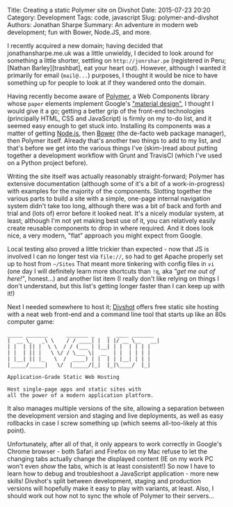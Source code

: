 Title: Creating a static Polymer site on Divshot
Date: 2015-07-23 20:20
Category: Development
Tags: code, javascript
Slug: polymer-and-divshot
Authors: Jonathan Sharpe
Summary: An adventure in modern web development; fun with Bower, Node.JS, and more.

I recently acquired a new domain; having decided that jonathansharpe.me.uk was
a little unwieldy, I decided to look around for something a little shorter,
settling on `http://jonrshar.pe` (registered in Peru; [Nathan Barley][trashbat],
eat your heart out). However, although I wanted it primarily for email (`mail@...`)
purposes, I thought it would be nice to have something up for people to look at
if they wandered onto the domain.

Having recently become aware of [Polymer], a Web Components library whose `paper`
elements implement Google's ["material design"][md], I thought I would give it
a go; getting a better grip of the front-end technologies (principally HTML,
CSS and JavaScript) is firmly on my to-do list, and it seemed easy enough to
get stuck into. Installing its components was a matter of getting [Node.js], then
[Bower] (the de-facto web package manager), then Polymer itself. Already that's
another two things to add to my list, and that's before we get into the various
things I've (skim-)read about putting together a development workflow with Grunt
and TravisCI (which I've used on a Python project before).

Writing the site itself was actually reasonably straight-forward; Polymer has
extensive documentation (although some of it's a bit of a work-in-progress)
with examples for the majority of the components. Slotting together the various
parts to build a site with a simple, one-page internal navigation system didn't
take too long, although there was a bit of back and forth and trial and (lots
of) error before it looked neat. It's a nicely modular system, at least;
although I'm not yet making best use of it, you can relatively easily create
reusable components to drop in where required. And it does look nice, a very
modern, "flat" approach you might expect from Google.

Local testing also proved a little trickier than expected - now that JS is
involved I can no longer test via `file://`, so had to get Apache properly set
up to host from `~/Sites` That meant more tinkering with config files in `vi`
(one day I will definitely learn more shortcuts than `!q`, aka *"get me out of
here!"*, honest...) and another list item (I really don't like relying on
things I don't understand, but this list's getting longer faster than I can keep
up with it!)

Next I needed somewhere to host it; [Divshot] offers free static site hosting
with a neat web front-end and a command line tool that starts up like an 80s
computer game:

```
_____ _______      _______ _    _  ____ _______
|  __ \_   _\ \    / / ____| |  | |/ __ \__   __|
| |  | || |  \ \  / / (___ | |__| | |  | | | |
| |  | || |   \ \/ / \___ \|  __  | |  | | | |
| |__| || |_   \  /  ____) | |  | | |__| | | |
|_____/_____|   \/  |_____/|_|  |_|\____/  |_|

Application-Grade Static Web Hosting

Host single-page apps and static sites with
all the power of a modern application platform.
```

It also manages multiple versions of the site, allowing a separation between the
development version and staging and live deployments, as well as easy rollbacks
in case I screw something up (which seems all-too-likely at this point).

Unfortunately, after all of that, it only appears to work correctly in Google's
Chrome browser - both Safari and Firefox on my Mac refuse to let the changing
tabs actually change the displayed content (IE on my work PC won't even *show*
the tabs, which is at least consistent!) So now I have to learn how to debug and
troubleshoot a JavaScript application - more new skills! Divshot's split between
development, staging and production versions will hopefully make it easy to play
with variants, at least. Also, I should work out how not to sync the whole of
Polymer to their servers...

  [bower]: http://bower.io/
  [divshot]: https://divshot.com/
  [md]: https://www.google.com/design/spec/material-design/introduction.html
  [node.js]: https://nodejs.org/
  [polymer]: https://www.polymer-project.org/
